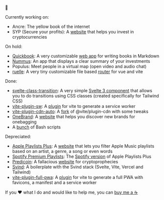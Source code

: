 👋

Currently working on:

- Ancre: The yellow book of the internet
- SYP (Secure your profits): A [website](https://syp.tech) that helps you invest in cryptocurrencies

On hold:

- [Quickbook](https://github.com/quickbookio): A very customizable [web app](https://quickbook.io/) for writing books in Markdown
- [Nummus](https://github.com/gawlk/nummus): An app that displays a clear summary of your investments
- Populus: Meet people in a virtual map (open video and audio chat)
- [ruelle](https://github.com/gawlk/ruelle): A very tiny customizable file based [router](https://www.npmjs.com/package/ruelle) for vue and vite

Done:

- [svelte-class-transition](https://github.com/gawlk/svelte-class-transition): A very simple [Svelte 3 component](https://www.npmjs.com/package/svelte-class-transition) that allows you to do transitions using CSS classes (created specifically for Tailwind CSS)
- [vite-plugin-sw](https://github.com/gawlk/vite-plugin-sw): A [plugin](https://www.npmjs.com/package/vite-plugin-sw) for vite to generate a service worker 
- [vite-plugin-cdn-auto](https://github.com/gawlk/vite-plugin-cdn-auto): A [fork](https://www.npmjs.com/package/vite-plugin-cdn-auto) of @vite/plugin-cdn with some tweaks
- [OneBrand](https://github.com/gawlk/onebrand): A [website](https://onebrand.vercel.app/) that helps you discover new brands for onebagging
- A [bunch](https://github.com/gawlk?tab=repositories&q=&type=&language=shell) of Bash scripts

Depreciated:

- [Apple Playlists Plus](https://github.com/gawlk/apple-playlists-plus): A [website](https://apple-playlists-plus.gawlk.workers.dev/) that lets you filter Apple Music playlists based on an artist, a genre, a song or even words
- [Spotify Premium Playlists](https://github.com/gawlk/spotify-premium-playlists): The [Spotify version](https://spotify-premium-playlists.gawlk.workers.dev/) of Apple Playlists Plus
- [Predicoin](https://github.com/gawlk/predicoin): A fallacious [website](https://predicoin.gawlk.workers.dev) for cryptoprophecies
- [Svind](https://github.com/gawlk/svind): A boilerplate with the Svind stack (Svelte, Vite, Vercel and Tailwind)
- [vite-plugin-full-pwa](https://github.com/gawlk/vite-plugin-full-pwa): A [plugin](https://www.npmjs.com/package/vite-plugin-full-pwa) for vite to generate a full PWA with favicons, a manifest and a service worker 

If you ❤️ what I do and would like to help me, you can [buy me a ☕️](https://www.buymeacoffee.com/gawlk)
